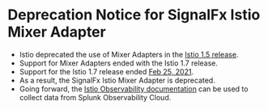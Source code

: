 # Deprecation Notice for SignalFx Istio Mixer Adapter

- Istio deprecated the use of Mixer Adapters in the [Istio 1.5
  release](https://istio.io/v1.5/docs/reference/config/policy-and-telemetry/adapters/).
- Support for Mixer Adapters ended with the Istio 1.7 release.
- Support for the Istio 1.7 release ended [Feb 25,
  2021](https://istio.io/latest/docs/releases/supported-releases/).
- As a result, the SignalFx Istio Mixer Adapter is deprecated.
- Going forward, the [Istio Observability
  documentation](https://istio.io/latest/docs/concepts/observability/) can be
  used to collect data from Splunk Observability Cloud.
